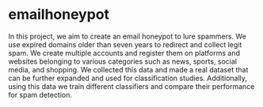 ﻿# emailhoneypot
In this project, we aim to create an email honeypot to lure spammers. We use expired domains older than seven years to redirect and collect legit spam.  We create multiple accounts and register them on platforms and websites belonging to various categories such as news, sports, social media, and shopping. We collected this data and made a real dataset that can be further expanded and used for classification studies. Additionally, using this data we train different classifiers and compare their performance for spam detection.
